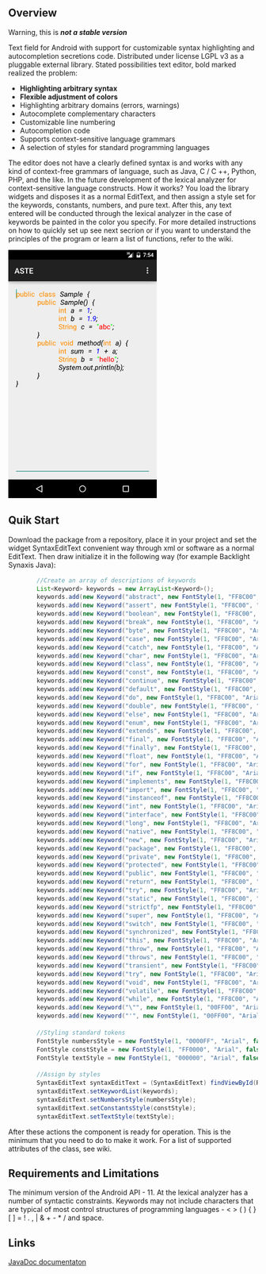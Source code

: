 ## Overview
Warning, this is ***not a stable version***

Text field for Android with support for customizable syntax highlighting and autocompletion secretions code. Distributed under license LGPL v3 as a pluggable external library. Stated possibilities text editor, bold marked realized the problem:
* **Highlighting arbitrary syntax**
* **Flexible adjustment of colors**
* Highlighting arbitrary domains (errors, warnings)
* Autocomplete complementary characters
* Customizable line numbering
* Autocompletion code
* Supports context-sensitive language grammars
* A selection of styles for standard programming languages

The editor does not have a clearly defined syntax is and works with any kind of context-free grammars of language, such as Java, C / C ++, Python, PHP, and the like. In the future development of the lexical analyzer for context-sensitive language constructs. How it works? You load the library widgets and disposes it as a normal EditText, and then assign a style set for the keywords, constants, numbers, and pure text. After this, any text entered will be conducted through the lexical analyzer in the case of keywords be painted in the color you specify. For more detailed instructions on how to quickly set up see next secrion or if you want to understand the principles of the program or learn a list of functions, refer to the wiki.

![a](screen_1.png)

## Quik Start
Download the package from a repository, place it in your project and set the widget SyntaxEditText convenient way through xml or software as a normal EditText. Then draw initialize it in the following way (for example Backlight Synaxis Java):
```java
        //Create an array of descriptions of keywords
        List<Keyword> keywords = new ArrayList<Keyword>();
        keywords.add(new Keyword("abstract", new FontStyle(1, "FF8C00", "Arial", false, false, false)));
        keywords.add(new Keyword("assert", new FontStyle(1, "FF8C00", "Arial", false, false, false)));
        keywords.add(new Keyword("boolean", new FontStyle(1, "FF8C00", "Arial", false, false, false)));
        keywords.add(new Keyword("break", new FontStyle(1, "FF8C00", "Arial", false, false, false)));
        keywords.add(new Keyword("byte", new FontStyle(1, "FF8C00", "Arial", false, false, false)));
        keywords.add(new Keyword("case", new FontStyle(1, "FF8C00", "Arial", false, false, false)));
        keywords.add(new Keyword("catch", new FontStyle(1, "FF8C00", "Arial", false, false, false)));
        keywords.add(new Keyword("char", new FontStyle(1, "FF8C00", "Arial", false, false, false)));
        keywords.add(new Keyword("class", new FontStyle(1, "FF8C00", "Arial", false, false, false)));
        keywords.add(new Keyword("const", new FontStyle(1, "FF8C00", "Arial", false, false, false)));
        keywords.add(new Keyword("continue", new FontStyle(1, "FF8C00", "Arial", false, false, false)));
        keywords.add(new Keyword("default", new FontStyle(1, "FF8C00", "Arial", false, false, false)));
        keywords.add(new Keyword("do", new FontStyle(1, "FF8C00", "Arial", false, false, false)));
        keywords.add(new Keyword("double", new FontStyle(1, "FF8C00", "Arial", false, false, false)));
        keywords.add(new Keyword("else", new FontStyle(1, "FF8C00", "Arial", false, false, false)));
        keywords.add(new Keyword("enum", new FontStyle(1, "FF8C00", "Arial", false, false, false)));
        keywords.add(new Keyword("extends", new FontStyle(1, "FF8C00", "Arial", false, false, false)));
        keywords.add(new Keyword("final", new FontStyle(1, "FF8C00", "Arial", false, false, false)));
        keywords.add(new Keyword("finally", new FontStyle(1, "FF8C00", "Arial", false, false, false)));
        keywords.add(new Keyword("float", new FontStyle(1, "FF8C00", "Arial", false, false, false)));
        keywords.add(new Keyword("for", new FontStyle(1, "FF8C00", "Arial", false, false, false)));
        keywords.add(new Keyword("if", new FontStyle(1, "FF8C00", "Arial", false, false, false)));
        keywords.add(new Keyword("implements", new FontStyle(1, "FF8C00", "Arial", false, false, false)));
        keywords.add(new Keyword("import", new FontStyle(1, "FF8C00", "Arial", false, false, false)));
        keywords.add(new Keyword("instanceof", new FontStyle(1, "FF8C00", "Arial", false, false, false)));
        keywords.add(new Keyword("int", new FontStyle(1, "FF8C00", "Arial", false, false, false)));
        keywords.add(new Keyword("interface", new FontStyle(1, "FF8C00", "Arial", false, false, false)));
        keywords.add(new Keyword("long", new FontStyle(1, "FF8C00", "Arial", false, false, false)));
        keywords.add(new Keyword("native", new FontStyle(1, "FF8C00", "Arial", false, false, false)));
        keywords.add(new Keyword("new", new FontStyle(1, "FF8C00", "Arial", false, false, false)));
        keywords.add(new Keyword("package", new FontStyle(1, "FF8C00", "Arial", false, false, false)));
        keywords.add(new Keyword("private", new FontStyle(1, "FF8C00", "Arial", false, false, false)));
        keywords.add(new Keyword("protected", new FontStyle(1, "FF8C00", "Arial", false, false, false)));
        keywords.add(new Keyword("public", new FontStyle(1, "FF8C00", "Arial", false, false, false)));
        keywords.add(new Keyword("return", new FontStyle(1, "FF8C00", "Arial", false, false, false)));
        keywords.add(new Keyword("try", new FontStyle(1, "FF8C00", "Arial", false, false, false)));
        keywords.add(new Keyword("static", new FontStyle(1, "FF8C00", "Arial", false, false, false)));
        keywords.add(new Keyword("strictfp", new FontStyle(1, "FF8C00", "Arial", false, false, false)));
        keywords.add(new Keyword("super", new FontStyle(1, "FF8C00", "Arial", false, false, false)));
        keywords.add(new Keyword("switch", new FontStyle(1, "FF8C00", "Arial", false, false, false)));
        keywords.add(new Keyword("synchronized", new FontStyle(1, "FF8C00", "Arial", false, false, false)));
        keywords.add(new Keyword("this", new FontStyle(1, "FF8C00", "Arial", false, false, false)));
        keywords.add(new Keyword("throw", new FontStyle(1, "FF8C00", "Arial", false, false, false)));
        keywords.add(new Keyword("throws", new FontStyle(1, "FF8C00", "Arial", false, false, false)));
        keywords.add(new Keyword("transient", new FontStyle(1, "FF8C00", "Arial", false, false, false)));
        keywords.add(new Keyword("try", new FontStyle(1, "FF8C00", "Arial", false, false, false)));
        keywords.add(new Keyword("void", new FontStyle(1, "FF8C00", "Arial", false, false, false)));
        keywords.add(new Keyword("volatile", new FontStyle(1, "FF8C00", "Arial", false, false, false)));
        keywords.add(new Keyword("while", new FontStyle(1, "FF8C00", "Arial", false, false, false)));
        keywords.add(new Keyword("\"", new FontStyle(1, "00FF00", "Arial", false, false, false)));
        keywords.add(new Keyword("'", new FontStyle(1, "00FF00", "Arial", false, false, false)));

        //Styling standard tokens
        FontStyle numbersStyle = new FontStyle(1, "0000FF", "Arial", false, true, false);
        FontStyle constStyle = new FontStyle(1, "FF0000", "Arial", false, false, false);
        FontStyle textStyle = new FontStyle(1, "000000", "Arial", false, true, false);

        //Assign by styles
        SyntaxEditText syntaxEditText = (SyntaxEditText) findViewById(R.id.set1);
        syntaxEditText.setKeywordList(keywords);
        syntaxEditText.setNumbersStyle(numbersStyle);
        syntaxEditText.setConstantsStyle(constStyle);
        syntaxEditText.setTextStyle(textStyle);
```
After these actions the component is ready for operation. This is the minimum that you need to do to make it work. For a list of supported attributes of the class, see wiki.

## Requirements and Limitations
The minimum version of the Android API - 11. At the lexical analyzer has a number of syntactic constraints. Keywords may not include characters that are typical of most control structures of programming languages - < > ( ) { } [ ] = ! . , | & + - * / and space.

## Links
[JavaDoc documentaton](https://cdn.rawgit.com/Serbis/ASTEL/master/astel/javadoc/index.html)
